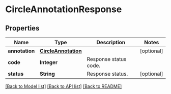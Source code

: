 ﻿
# CircleAnnotationResponse


## Properties
Name | Type | Description | Notes
------------ | ------------- | ------------- | -------------
**annotation** | [**CircleAnnotation**](CircleAnnotation.md) |  | [optional]
**code** | **Integer** | Response status code. | 
**status** | **String** | Response status. | [optional]


[[Back to Model list]](../../README.md#documentation-for-models) [[Back to API list]](../../README.md#documentation-for-api-endpoints) [[Back to README]](../../README.md)


